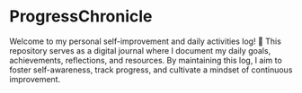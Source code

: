 # ProgressChronicle
Welcome to my personal self-improvement and daily activities log! 🌟 This repository serves as a digital journal where I document my daily goals, achievements, reflections, and resources. By maintaining this log, I aim to foster self-awareness, track progress, and cultivate a mindset of continuous improvement.

